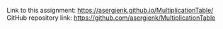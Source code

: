 Link to this assignment: https://asergienk.github.io/MultiplicationTable/
GitHub repository link: https://github.com/asergienk/MultiplicationTable

